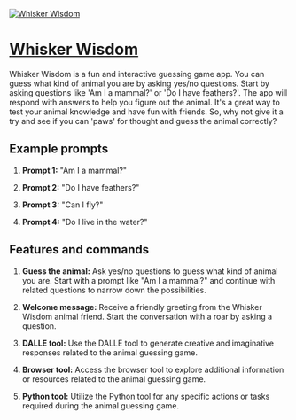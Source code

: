 [![Whisker Wisdom](https://files.oaiusercontent.com/file-HoRdhdn0So8vms8xuNnML1uU?se=2123-10-16T22%3A21%3A55Z&sp=r&sv=2021-08-06&sr=b&rscc=max-age%3D31536000%2C%20immutable&rscd=attachment%3B%20filename%3D1973e3d3-c969-41b8-b9ed-de81e0073d2b.png&sig=vrOXKAxsR1%2B3EBuaMyT/njX0Vc6A701rKShi99gJB2g%3D)](https://chat.openai.com/g/g-XPlXKFCjL-whisker-wisdom)

# [Whisker Wisdom](https://chat.openai.com/g/g-XPlXKFCjL-whisker-wisdom)

Whisker Wisdom is a fun and interactive guessing game app. You can guess what kind of animal you are by asking yes/no questions. Start by asking questions like 'Am I a mammal?' or 'Do I have feathers?'. The app will respond with answers to help you figure out the animal. It's a great way to test your animal knowledge and have fun with friends. So, why not give it a try and see if you can 'paws' for thought and guess the animal correctly?

## Example prompts

1. **Prompt 1:** "Am I a mammal?"

2. **Prompt 2:** "Do I have feathers?"

3. **Prompt 3:** "Can I fly?"

4. **Prompt 4:** "Do I live in the water?"

## Features and commands

1. **Guess the animal:** Ask yes/no questions to guess what kind of animal you are. Start with a prompt like "Am I a mammal?" and continue with related questions to narrow down the possibilities.

2. **Welcome message:** Receive a friendly greeting from the Whisker Wisdom animal friend. Start the conversation with a roar by asking a question.

3. **DALLE tool:** Use the DALLE tool to generate creative and imaginative responses related to the animal guessing game.

4. **Browser tool:** Access the browser tool to explore additional information or resources related to the animal guessing game.

5. **Python tool:** Utilize the Python tool for any specific actions or tasks required during the animal guessing game.